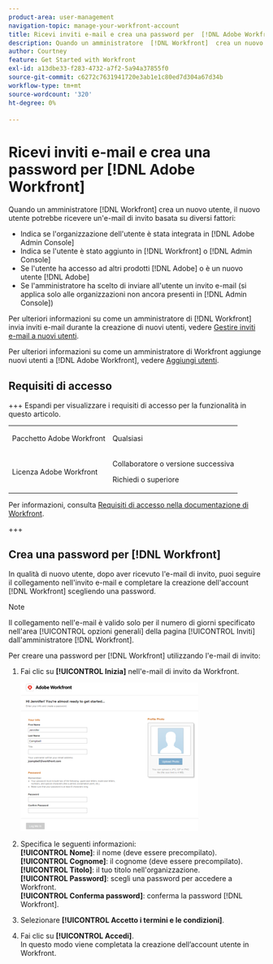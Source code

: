 ```yaml
---
product-area: user-management
navigation-topic: manage-your-workfront-account
title: Ricevi inviti e-mail e crea una password per  [!DNL Adobe Workfront]
description: Quando un amministratore  [!DNL Workfront]  crea un nuovo utente, il nuovo utente potrebbe ricevere un'e-mail di invito che invita a creare una password.
author: Courtney
feature: Get Started with Workfront
exl-id: a13dbe33-f283-4732-a7f2-5a94a37855f0
source-git-commit: c6272c7631941720e3ab1e1c80ed7d304a67d34b
workflow-type: tm+mt
source-wordcount: '320'
ht-degree: 0%

---
```


# Ricevi inviti e-mail e crea una password per [!DNL Adobe Workfront]

Quando un amministratore [!DNL Workfront] crea un nuovo utente, il nuovo utente potrebbe ricevere un&#39;e-mail di invito basata su diversi fattori:

* Indica se l&#39;organizzazione dell&#39;utente è stata integrata in [!DNL Adobe Admin Console]
* Indica se l&#39;utente è stato aggiunto in [!DNL Workfront] o [!DNL Admin Console]
* Se l&#39;utente ha accesso ad altri prodotti [!DNL Adobe] o è un nuovo utente [!DNL Adobe]
* Se l&#39;amministratore ha scelto di inviare all&#39;utente un invito e-mail (si applica solo alle organizzazioni non ancora presenti in [!DNL Admin Console])

Per ulteriori informazioni su come un amministratore di [!DNL Workfront] invia inviti e-mail durante la creazione di nuovi utenti, vedere [Gestire inviti e-mail a nuovi utenti](../../../administration-and-setup/manage-workfront/emails/manage-email-invitations.md).

Per ulteriori informazioni su come un amministratore di Workfront aggiunge nuovi utenti a [!DNL Adobe Workfront], vedere [Aggiungi utenti](../../../administration-and-setup/add-users/create-and-manage-users/add-users.md).

## Requisiti di accesso

+++ Espandi per visualizzare i requisiti di accesso per la funzionalità in questo articolo.

<table style="table-layout:auto"> 
 <col> 
 </col>
 <tbody> 
  <tr> 
   <td>Pacchetto Adobe Workfront</td> 
   <td> <p>Qualsiasi</p> </td> 
  </tr> 
  <tr> 
   <td>Licenza Adobe Workfront</td> 
   <td> 
   <p>Collaboratore o versione successiva</p>
   <p>Richiedi o superiore</p> </td> 
  </tr> 
 </tbody> 
</table>

Per informazioni, consulta [Requisiti di accesso nella documentazione di Workfront](/help/quicksilver/administration-and-setup/add-users/access-levels-and-object-permissions/access-level-requirements-in-documentation.md).

+++

## Crea una password per [!DNL Workfront]

In qualità di nuovo utente, dopo aver ricevuto l&#39;e-mail di invito, puoi seguire il collegamento nell&#39;invito e-mail e completare la creazione dell&#39;account [!DNL Workfront] scegliendo una password.

>[!NOTE]
>
>Il collegamento nell&#39;e-mail è valido solo per il numero di giorni specificato nell&#39;area [!UICONTROL opzioni generali] della pagina [!UICONTROL Inviti] dall&#39;amministratore [!DNL Workfront].

Per creare una password per [!DNL Workfront] utilizzando l&#39;e-mail di invito:

1. Fai clic su **[!UICONTROL Inizia]** nell&#39;e-mail di invito da Workfront.

   ![Schermata nuovo utente da invito e-mail](assets/new-user-screen-from-invitation-adobe-350x292.png)

1. Specifica le seguenti informazioni:\
   **[!UICONTROL Nome]**: il nome (deve essere precompilato).\
   **[!UICONTROL Cognome]**: il cognome (deve essere precompilato).\
   **[!UICONTROL Titolo]**: il tuo titolo nell&#39;organizzazione.\
   **[!UICONTROL Password]**: scegli una password per accedere a Workfront.\
   **[!UICONTROL Conferma password]**: conferma la password [!DNL Workfront].

1. Selezionare **[!UICONTROL Accetto i termini e le condizioni]**.
1. Fai clic su **[!UICONTROL Accedi]**.\
   In questo modo viene completata la creazione dell’account utente in Workfront.
